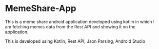 # MemeShare-App
This is a meme share android application developed using kotlin in which I am fetching memes data from the Rest API and showing it on the application.

This is developed using Kotlin, Rest API, Json Parsing, Android Studio
